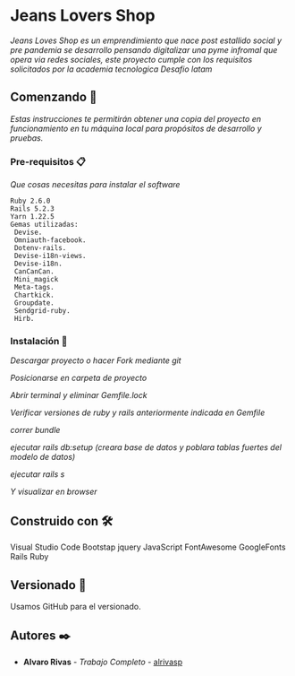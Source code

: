 # Jeans Lovers Shop

_Jeans Loves Shop es un emprendimiento que nace post estallido social y pre pandemia se desarrollo pensando digitalizar una pyme infromal que opera via redes sociales, este proyecto cumple con los requisitos solicitados por la academia tecnologica Desafio latam_

## Comenzando 🚀

_Estas instrucciones te permitirán obtener una copia del proyecto en funcionamiento en tu máquina local para propósitos de desarrollo y pruebas._

### Pre-requisitos 📋

_Que cosas necesitas para instalar el software_

```
Ruby 2.6.0
Rails 5.2.3
Yarn 1.22.5
Gemas utilizadas:
 Devise.
 Omniauth-facebook.
 Dotenv-rails.
 Devise-i18n-views.
 Devise-i18n.
 CanCanCan.
 Mini_magick
 Meta-tags.
 Chartkick.
 Groupdate.
 Sendgrid-ruby.
 Hirb.

```

### Instalación 🔧

_Descargar proyecto o hacer Fork mediante git_

_Posicionarse en carpeta de proyecto_

_Abrir terminal y eliminar Gemfile.lock_

_Verificar versiones de ruby y rails anteriormente indicada en Gemfile_

_correr bundle_

_ejecutar rails db:setup (creara base de datos y poblara tablas fuertes del modelo de datos)_

_ejecutar rails s_

_Y visualizar en browser_


## Construido con 🛠️


Visual Studio Code
Bootstap
jquery
JavaScript
FontAwesome
GoogleFonts
Rails
Ruby

## Versionado 📌

Usamos GitHub para el versionado.

## Autores ✒️


* **Alvaro Rivas** - *Trabajo Completo* - [alrivasp](https://github.com/alrivasp)

